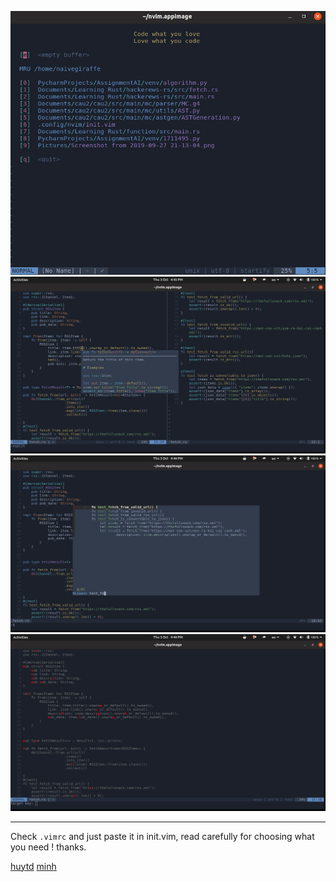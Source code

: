![](img/01.png)
![](img/02.png)
![](img/03.png)
![](img/04.png)

---

Check `.vimrc` and just paste it in init.vim, read carefully for choosing what you need ! thanks.

[huytd](https://github.com/huytd/vim-config)
[minh](https://github.com/nguyenquangminh0711/dotfiles)

